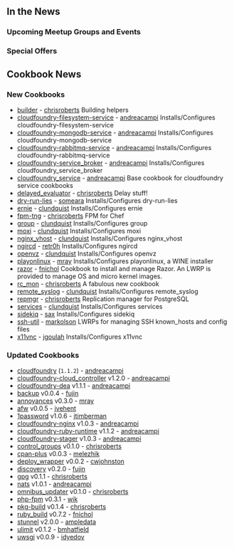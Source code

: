 In the News<a name="news"></a>
-----------

### Upcoming Meetup Groups and Events

###  Special Offers


Cookbook News<a name="cookbooks"></a>
-------------
### New Cookbooks

* [builder](http://community.opscode.com/cookbooks/builder) - [chrisroberts](http://community.opscode.com/users/chrisroberts)
Building helpers
* [cloudfoundry-filesystem-service](http://community.opscode.com/cookbooks/cloudfoundry-filesystem-service) - [andreacampi](http://community.opscode.com/users/andreacampi)
Installs/Configures cloudfoundry-filesystem-service
* [cloudfoundry-mongodb-service](http://community.opscode.com/cookbooks/cloudfoundry-mongodb-service) - [andreacampi](http://community.opscode.com/users/andreacampi)
Installs/Configures cloudfoundry-mongodb-service
* [cloudfoundry-rabbitmq-service](http://community.opscode.com/cookbooks/cloudfoundry-rabbitmq-service) - [andreacampi](http://community.opscode.com/users/andreacampi)
Installs/Configures cloudfoundry-rabbitmq-service
* [cloudfoundry-service_broker](http://community.opscode.com/cookbooks/cloudfoundry-service_broker) - [andreacampi](http://community.opscode.com/users/andreacampi)
Installs/Configures cloudfoundry_service_broker
* [cloudfoundry_service](http://community.opscode.com/cookbooks/cloudfoundry_service) - [andreacampi](http://community.opscode.com/users/andreacampi)
Base cookbook for cloudfoundry service cookbooks
* [delayed_evaluator](http://community.opscode.com/cookbooks/delayed_evaluator) - [chrisroberts](http://community.opscode.com/users/chrisroberts)
Delay stuff!
* [dry-run-lies](http://community.opscode.com/cookbooks/dry-run-lies) - [someara](http://community.opscode.com/users/someara)
Installs/Configures dry-run-lies
* [ernie](http://community.opscode.com/cookbooks/ernie) - [clundquist](http://community.opscode.com/users/clundquist)
Installs/Configures ernie
* [fpm-tng](http://community.opscode.com/cookbooks/fpm-tng) - [chrisroberts](http://community.opscode.com/users/chrisroberts)
FPM for Chef
* [group](http://community.opscode.com/cookbooks/group) - [clundquist](http://community.opscode.com/users/clundquist)
Installs/Configures group
* [moxi](http://community.opscode.com/cookbooks/moxi) - [clundquist](http://community.opscode.com/users/clundquist)
Installs/Configures moxi
* [nginx_vhost](http://community.opscode.com/cookbooks/nginx_vhost) - [clundquist](http://community.opscode.com/users/clundquist)
Installs/Configures nginx_vhost
* [ngircd](http://community.opscode.com/cookbooks/ngircd) - [retr0h](http://community.opscode.com/users/retr0h)
Installs/Configures ngircd
* [openvz](http://community.opscode.com/cookbooks/openvz) - [clundquist](http://community.opscode.com/users/clundquist)
Installs/Configures openvz
* [playonlinux](http://community.opscode.com/cookbooks/playonlinux) - [mray](http://community.opscode.com/users/mray)
Installs/Configures playonlinux, a WINE installer
* [razor](http://community.opscode.com/cookbooks/razor) - [fnichol](http://community.opscode.com/users/fnichol)
Cookbook to install and manage Razor. An LWRP is provided to manage OS and micro kernel images.
* [rc_mon](http://community.opscode.com/cookbooks/rc_mon) - [chrisroberts](http://community.opscode.com/users/chrisroberts)
A fabulous new cookbook
* [remote_syslog](http://community.opscode.com/cookbooks/remote_syslog) - [clundquist](http://community.opscode.com/users/clundquist)
Installs/Configures remote_syslog
* [repmgr](http://community.opscode.com/cookbooks/repmgr) - [chrisroberts](http://community.opscode.com/users/chrisroberts)
Replication manager for PostgreSQL
* [services](http://community.opscode.com/cookbooks/services) - [clundquist](http://community.opscode.com/users/clundquist)
Installs/Configures services
* [sidekiq](http://community.opscode.com/cookbooks/sidekiq) - [sax](http://community.opscode.com/users/sax)
Installs/Configures sidekiq
* [ssh-util](http://community.opscode.com/cookbooks/ssh-util) - [markolson](http://community.opscode.com/users/markolson)
LWRPs for managing SSH known_hosts and config files
* [x11vnc](http://community.opscode.com/cookbooks/x11vnc) - [jgoulah](http://community.opscode.com/users/jgoulah)
Installs/Configures x11vnc


### Updated Cookbooks
* [cloudfoundry](http://community.opscode.com/cookbooks/cloudfoundry) (`1.1.2`) - [andreacampi](http://community.opscode.com/users/andreacampi)
* [cloudfoundry-cloud_controller](http://community.opscode.com/cookbooks/cloudfoundry-cloud_controller) v1.2.0 - [andreacampi](http://community.opscode.com/users/andreacampi)
* [cloudfoundry-dea](http://community.opscode.com/cookbooks/cloudfoundry-dea) v1.1.1 - [andreacampi](http://community.opscode.com/users/andreacampi)
* [backup](http://community.opscode.com/cookbooks/backup) v0.0.4 - [fujin](http://community.opscode.com/users/fujin)
* [annoyances](http://community.opscode.com/cookbooks/annoyances) v0.3.0 - [mray](http://community.opscode.com/users/mray)
* [afw](http://community.opscode.com/cookbooks/afw) v0.0.5 - [jvehent](http://community.opscode.com/users/jvehent)
* [1password](http://community.opscode.com/cookbooks/1password) v1.0.6 - [jtimberman](http://community.opscode.com/users/jtimberman)
* [cloudfoundry-nginx](http://community.opscode.com/cookbooks/cloudfoundry-nginx) v1.0.3 - [andreacampi](http://community.opscode.com/users/andreacampi)
* [cloudfoundry-ruby-runtime](http://community.opscode.com/cookbooks/cloudfoundry-ruby-runtime) v1.1.2 - [andreacampi](http://community.opscode.com/users/andreacampi)
* [cloudfoundry-stager](http://community.opscode.com/cookbooks/cloudfoundry-stager) v1.0.3 - [andreacampi](http://community.opscode.com/users/andreacampi)
* [control_groups](http://community.opscode.com/cookbooks/control_groups) v0.1.0 - [chrisroberts](http://community.opscode.com/users/chrisroberts)
* [cpan-plus](http://community.opscode.com/cookbooks/cpan-plus) v0.0.3 - [melezhik](http://community.opscode.com/users/melezhik)
* [deploy_wrapper](http://community.opscode.com/cookbooks/deploy_wrapper) v0.0.2 - [cwjohnston](http://community.opscode.com/users/cwjohnston)
* [discovery](http://community.opscode.com/cookbooks/discovery) v0.2.0 - [fujin](http://community.opscode.com/users/fujin)
* [gpg](http://community.opscode.com/cookbooks/gpg) v0.1.1 - [chrisroberts](http://community.opscode.com/users/chrisroberts)
* [nats](http://community.opscode.com/cookbooks/nats) v1.0.1 - [andreacampi](http://community.opscode.com/users/andreacampi)
* [omnibus_updater](http://community.opscode.com/cookbooks/omnibus_updater) v0.1.0 - [chrisroberts](http://community.opscode.com/users/chrisroberts)
* [php-fpm](http://community.opscode.com/cookbooks/php-fpm) v0.3.1 - [wik](http://community.opscode.com/users/wik)
* [pkg-build](http://community.opscode.com/cookbooks/pkg-build) v0.1.4 - [chrisroberts](http://community.opscode.com/users/chrisroberts)
* [ruby_build](http://community.opscode.com/cookbooks/ruby_build) v0.7.2 - [fnichol](http://community.opscode.com/users/fnichol)
* [stunnel](http://community.opscode.com/cookbooks/stunnel) v2.0.0 - [ampledata](http://community.opscode.com/users/ampledata)
* [ulimit](http://community.opscode.com/cookbooks/ulimit) v0.1.2 - [bmhatfield](http://community.opscode.com/users/bmhatfield)
* [uwsgi](http://community.opscode.com/cookbooks/uwsgi) v0.0.9 - [idyedov](http://community.opscode.com/users/idyedov)
